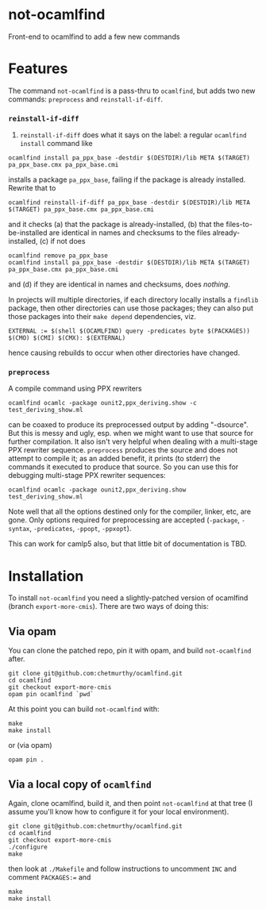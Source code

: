 # not-ocamlfind

Front-end to ocamlfind to add a few new commands

# Features

The command `not-ocamlfind` is a pass-thru to `ocamlfind`, but adds two new commands: `preprocess` and `reinstall-if-diff`.

### `reinstall-if-diff`

1. `reinstall-if-diff` does what it says on the label: a regular `ocamlfind install` command like
```
ocamlfind install pa_ppx_base -destdir $(DESTDIR)/lib META $(TARGET) pa_ppx_base.cmx pa_ppx_base.cmi
```
installs a package `pa_ppx_base`, failing if the package is already installed.  Rewrite that to 
```
ocamlfind reinstall-if-diff pa_ppx_base -destdir $(DESTDIR)/lib META $(TARGET) pa_ppx_base.cmx pa_ppx_base.cmi
```
and it checks (a) that the package is already-installed, (b) that the files-to-be-installed are identical in names and checksums to the files already-installed, (c) if not does
```
ocamlfind remove pa_ppx_base
ocamlfind install pa_ppx_base -destdir $(DESTDIR)/lib META $(TARGET) pa_ppx_base.cmx pa_ppx_base.cmi
```
and (d) if they are identical in names and checksums, does *nothing*.

In projects will multiple directories, if each directory locally installs a `findlib` package, then other directories can use those packages; they can also put those packages into their `make depend` dependencies, viz.
```
EXTERNAL := $(shell $(OCAMLFIND) query -predicates byte $(PACKAGES))
$(CMO) $(CMI) $(CMX): $(EXTERNAL)
```

hence causing rebuilds to occur when other directories have changed.

### `preprocess`

A compile command using PPX rewriters
```
ocamlfind ocamlc -package ounit2,ppx_deriving.show -c test_deriving_show.ml
```
can be coaxed to produce its preprocessed output by adding "-dsource".  But this is messy and ugly, esp. when we might want to use that source for further compilation.  It also isn't very helpful when dealing with a multi-stage PPX rewriter sequence.  `preprocess` produces the source and does not attempt to compile it; as an added benefit, it prints (to stderr) the commands it executed to produce that source.  So you can use this for debugging  multi-stage PPX rewriter sequences:
```
ocamlfind ocamlc -package ounit2,ppx_deriving.show test_deriving_show.ml
```
Note well that all the options destined only for the compiler, linker, etc, are gone.  Only options required for preprocessing are accepted (`-package`, `-syntax`, `-predicates`, `-ppopt`, `-ppxopt`).

This can work for camlp5 also, but that little bit of documentation is TBD.

# Installation

To install `not-ocamlfind` you need a slightly-patched version of
ocamlfind (branch `export-more-cmis`).  There are two ways of doing
this:

## Via opam

You can clone the patched repo, pin it with opam, and build
`not-ocamlfind` after.

```
git clone git@github.com:chetmurthy/ocamlfind.git
cd ocamlfind
git checkout export-more-cmis
opam pin ocamlfind `pwd`
```

At this point you can build `not-ocamlfind` with:
```
make
make install
```

or (via opam)
```
opam pin .
```

## Via a local copy of `ocamlfind`

Again, clone ocamlfind, build it, and then point `not-ocamlfind` at 
that tree (I assume you'll know how to configure it for your local
environment).

```
git clone git@github.com:chetmurthy/ocamlfind.git
cd ocamlfind
git checkout export-more-cmis
./configure
make
```

then look at `./Makefile` and follow instructions to uncomment `INC` and comment `PACKAGES:=`
and 
```
make
make install
```
